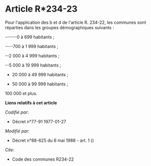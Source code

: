 # Article R*234-23

Pour l'application des b et d de l'article R. 234-22, les communes sont réparties dans les groupes démographiques suivants :

------0 à    699 habitants ;

----700 à  1 999 habitants ;

--2 000 à  4 999 habitants ;

--5 000 à 19 999 habitants ;

- 20 000 à 49 999 habitants ;

- 50 000 à 99 999 habitants ;

100 000 et plus.

**Liens relatifs à cet article**

_Codifié par_:

  - Décret n°77-91 1977-01-27

_Modifié par_:

  - Décret n°88-625 du 6 mai 1988 - art. 1 ()

_Cite_:

  - Code des communes R234-22

